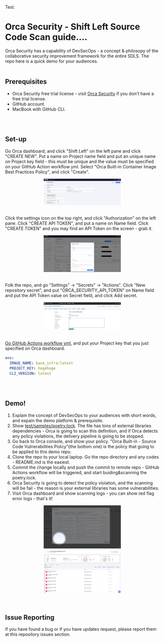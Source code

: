 Test.

# Orca Security - Shift Left Source Code Scan guide....
Orca Security has a capability of DevSecOps - a concept & philosopy of the
collaborative security improvement framework for the entire SDLS. The repo here
is a quick demo for your audiences.
<br>
<br>


## Prerequisites
- Orca Security free trial license - visit [Orca Security](https://orca.security/lp/cloud-security-risk-assessment/) if you don't have
  a free trial license.
- GitHub account.
- MacBook with GitHub CLI.
<br>
<br>


## Set-up
Go Orca dashboard, and click "Shift Left" on the left pane and click "CREATE NEW". Put a name on Project name field and put an unique name on Project key field - this must be unique and the value must be specified on your GitHub Action workflow yml. Select "Orca Built-in Container Image Best Practices Policy", and click "Create".
<br>
<div align="center">
<img src="./images/2.png" width=50%>
</div>
<br>

Click the settings icon on the top right, and click "Authorization" on the left
pane. Click "CREATE API TOKEN", and put a name on Name field. Click "CREATE
TOKEN" and you may find an API Token on the screen - grab it.
<br>
<div align="center">
<img src="./images/1.png" width=50%>
</div>
<br>

Folk the repo, and go "Settings" -> "Secrets" -> "Actions". Click "New
repository secret", and put "ORCA_SECURITY_API_TOKEN" on Name field and put the
API Token value on Secret field, and click Add secret.
<div align="center">
<img src="./images/3.png" width=50%>
</div>
<br>

[Go GitHub Actions workflow yml](https://github.com/hisashiyamaguchi/shift-left-image/blob/main/.github/workflows/ci-with-imagescan-pipeline.yml), and put your Project key that you just
specified on Orca dashboard.
```yml
env: 
  IMAGE_NAME: base_infra:latest
  PROJECT_KEY: hogehoge
  CLI_VERSION: latest
```

<br>
<br>


## Demo!
1. Explain the concept of DevSecOps to your audiences with short words, and expain the demo platform & prerequisite.
2. Show [test/samples/poetry.lock](https://github.com/hisashiyamaguchi/shiftleft-fs-action/blob/main/test/samples/poetry.lock). The file has tons of external libraries dependencies - Orca is going to scan this definition, and if Orca detects any policy violations, the delivery pipeline is going to be stopped.
3. Go back to Orca console, and show your policy. "Orca Built-in - Source Code Vulnerabilities Policy"(the bottom one) is the policy that going to be applied to this demo repo.
4. Clone the repo to your local laptop. Go the repo directory and any codes - README.md is the easiest.
5. Commit the change locally and push the commit to remote repo - GitHub Actions workflow will be triggered, and start buiding&scanning the poetry.lock.
6. Orca Security is going to detect the policy violation, and the scanning will be fail - the reason is your external libraries has some vulnerabilities.
7. Visit Orca dashboard and show scanning logs - you can show red flag error logs - that's it!
<div align="center">
<img src="./images/4.png" width=50%>
<br>
<img src="./images/5.png" width=50%>
</div>
<br>
<br>

## Issue Reporting
If you have found a bug or if you have updates request, please report them at this repository issues section.
